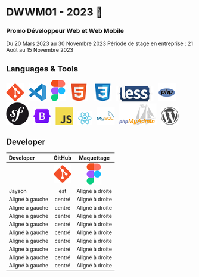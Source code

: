# DWWM01 - 2023 👋  
### Promo Développeur Web et Web Mobile  
Du 20 Mars 2023 au 30 Novembre 2023 
Période de stage en entreprise : 21 Août au 15 Novembre 2023
## Languages & Tools  
![imgGit](./profile/img/git.svg)&nbsp;&nbsp;
![imgVscode](./profile/img/vscode.svg)&nbsp;&nbsp;
![imgFigma](./profile/img/figma.svg)&nbsp;&nbsp;
![imgHtml](./profile/img/html.svg) &nbsp;&nbsp;
![imgCSS](./profile/img/css.svg)&nbsp;&nbsp;
![imgLess](./profile/img/less-1.svg)&nbsp;&nbsp; 
![imgPhp](./profile/img/php.svg)&nbsp;&nbsp;
![imgSymfony](./profile/img/symfony.svg)&nbsp;&nbsp;
![imgBootStrap](./profile/img/bootstrap.svg)&nbsp;&nbsp; 
![imgJs](./profile/img/javascript.svg)&nbsp;&nbsp;
![imgReact](./profile/img/react.svg)&nbsp;&nbsp;
![imgMySql](./profile/img/mysql.svg)&nbsp;&nbsp;
![imgPhpMyAdmin](./profile/img/PhpMyAdmin.svg)&nbsp;&nbsp;
![imgWordpress](./profile/img/wordpress.svg)  


## Developer  

| Developer | GitHub | Maquettage |
| :--------------- |:---------------:| :-----:|
|   |   ![imgGit](./profile/img/git.svg)        |  ![imgFigma](./profile/img/figma.svg)|
| Jayson  | est             |   Aligné à droite |
| Aligné à gauche  | centré          |    Aligné à droite |
| Aligné à gauche  | centré          |    Aligné à droite |
| Aligné à gauche  | centré          |    Aligné à droite |
| Aligné à gauche  | centré          |    Aligné à droite |
| Aligné à gauche  | centré          |    Aligné à droite |
| Aligné à gauche  | centré          |    Aligné à droite |
| Aligné à gauche  | centré          |    Aligné à droite |
| Aligné à gauche  | centré          |    Aligné à droite |
| Aligné à gauche  | centré          |    Aligné à droite |

<!--

**Here are some ideas to get you started:**
- [Massif](https://github.com/AFCI-DWWM01-2023/MASSIF)

🙋‍♀️ A short introduction - what is your organization all about?
🌈 Contribution guidelines - how can the community get involved?
👩‍💻 Useful resources - where can the community find your docs? Is there anything else the community should know?
🍿 Fun facts - what does your team eat for breakfast?
🧙 Remember, you can do mighty things with the power of [Markdown](https://docs.github.com/github/writing-on-github/getting-started-with-writing-and-formatting-on-github/basic-writing-and-formatting-syntax)
-->
